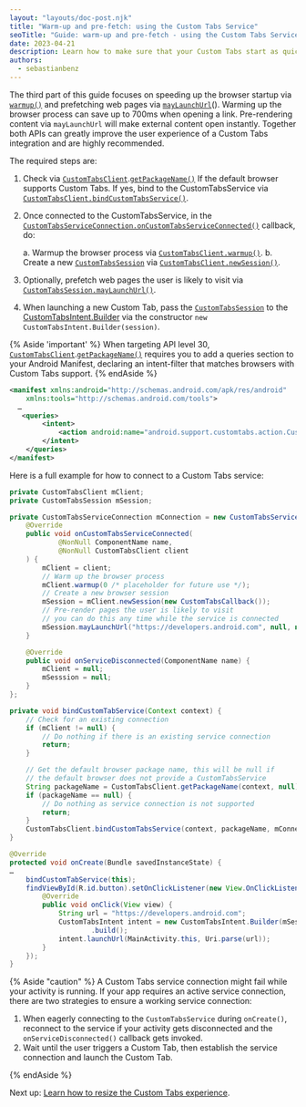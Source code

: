 ```yaml
---
layout: "layouts/doc-post.njk"
title: "Warm-up and pre-fetch: using the Custom Tabs Service"
seoTitle: "Guide: warm-up and pre-fetch - using the Custom Tabs Service"
date: 2023-04-21
description: Learn how to make sure that your Custom Tabs start as quickly as possible.
authors:
  - sebastianbenz
---
```


The third part of this guide focuses on speeding up the browser startup via [`warmup()`](https://developer.android.com/reference/androidx/browser/customtabs/CustomTabsClient#warmup(long)) and prefetching web pages via [`mayLaunchUrl`](https://developer.android.com/reference/androidx/browser/customtabs/CustomTabsSession#mayLaunchUrl(android.net.Uri,android.os.Bundle,java.util.List%3Candroid.os.Bundle%3E))(). Warming up the browser process can save up to 700ms when opening a link. Pre-rendering content via `mayLaunchUrl` will make external content open instantly. Together both APIs can greatly improve the user experience of a Custom Tabs integration and are highly recommended.

The required steps are:

1. Check via [`CustomTabsClient`](https://developer.android.com/reference/androidx/browser/customtabs/CustomTabsClient).[`getPackageName()`](https://developer.android.com/reference/androidx/browser/customtabs/CustomTabsClient#getPackageName(android.content.Context,java.util.List%3Cjava.lang.String%3E)) If the default browser supports Custom Tabs. If yes, bind to the CustomTabsService via [`CustomTabsClient.bindCustomTabsService()`](https://developer.android.com/reference/androidx/browser/customtabs/CustomTabsClient#bindCustomTabsService(android.content.Context,java.lang.String,androidx.browser.customtabs.CustomTabsServiceConnection)).
2. Once connected to the CustomTabsService, in the [`CustomTabsServiceConnection.onCustomTabsServiceConnected()`](https://developer.android.com/reference/androidx/browser/customtabs/CustomTabsServiceConnection#onCustomTabsServiceConnected(android.content.ComponentName,androidx.browser.customtabs.CustomTabsClient)) callback, do:

    a. Warmup the browser process via [`CustomTabsClient.warmup()`](https://developer.android.com/reference/androidx/browser/customtabs/CustomTabsClient#warmup(long)).
    b. Create a new [`CustomTabsSession`](https://developer.android.com/reference/androidx/browser/customtabs/CustomTabsSession) via [`CustomTabsClient.newSession()`](https://developer.android.com/reference/androidx/browser/customtabs/CustomTabsClient#newSession(androidx.browser.customtabs.CustomTabsCallback,int)).
3. Optionally, prefetch web pages the user is likely to visit via [`CustomTabsSession.mayLaunchUrl()`](https://developer.android.com/reference/androidx/browser/customtabs/CustomTabsSession#mayLaunchUrl(android.net.Uri,android.os.Bundle,java.util.List%3Candroid.os.Bundle%3E)).
4. When launching a new Custom Tab, pass the [`CustomTabsSession`](https://developer.android.com/reference/androidx/browser/customtabs/CustomTabsSession) to the [CustomTabsIntent.Builder](https://developer.android.com/reference/androidx/browser/customtabs/CustomTabsIntent.Builder) via the constructor `new CustomTabsIntent.Builder(session)`.

{% Aside 'important' %}
When targeting API level 30, [`CustomTabsClient`](https://developer.android.com/reference/androidx/browser/customtabs/CustomTabsClient).[`getPackageName()`](https://developer.android.com/reference/androidx/browser/customtabs/CustomTabsClient#getPackageName(android.content.Context,java.util.List%3Cjava.lang.String%3E)) requires you to add a queries section to your Android Manifest, declaring an intent-filter that matches browsers with Custom Tabs support.
{% endAside %}

```xml
<manifest xmlns:android="http://schemas.android.com/apk/res/android"
    xmlns:tools="http://schemas.android.com/tools">
  …
   <queries>
        <intent>
            <action android:name="android.support.customtabs.action.CustomTabsService" />
        </intent>
    </queries>
</manifest>
```

Here is a full example for how to connect to a Custom Tabs service:


```java
private CustomTabsClient mClient;
private CustomTabsSession mSession;

private CustomTabsServiceConnection mConnection = new CustomTabsServiceConnection() {
    @Override
    public void onCustomTabsServiceConnected(
            @NonNull ComponentName name,
            @NonNull CustomTabsClient client
    ) {
        mClient = client;
        // Warm up the browser process
        mClient.warmup(0 /* placeholder for future use */);
        // Create a new browser session
        mSession = mClient.newSession(new CustomTabsCallback());
        // Pre-render pages the user is likely to visit
        // you can do this any time while the service is connected
        mSession.mayLaunchUrl("https://developers.android.com", null, null);
    }

    @Override
    public void onServiceDisconnected(ComponentName name) {
        mClient = null;
        mSesssion = null;
    }
};

private void bindCustomTabService(Context context) {
    // Check for an existing connection
    if (mClient != null) {
        // Do nothing if there is an existing service connection
        return;
    }

    // Get the default browser package name, this will be null if
    // the default browser does not provide a CustomTabsService
    String packageName = CustomTabsClient.getPackageName(context, null);
    if (packageName == null) {
        // Do nothing as service connection is not supported
        return;
    }
    CustomTabsClient.bindCustomTabsService(context, packageName, mConnection);
}

@Override
protected void onCreate(Bundle savedInstanceState) {
…
    bindCustomTabService(this);
    findViewById(R.id.button).setOnClickListener(new View.OnClickListener() {
        @Override
        public void onClick(View view) {
            String url = "https://developers.android.com";
            CustomTabsIntent intent = new CustomTabsIntent.Builder(mSession)
                    .build();
            intent.launchUrl(MainActivity.this, Uri.parse(url));
        }
    });
}
```

{% Aside "caution" %}
A Custom Tabs service connection might fail while your activity is running. If your app requires an active service connection, there are two strategies to ensure a working service connection:

1. When eagerly connecting to the `CustomTabsService` during `onCreate()`, reconnect to the service  if your activity gets disconnected and the `onServiceDisconnected()` callback gets invoked.
2. Wait until the user triggers a Custom Tab, then establish the service connection and launch the Custom Tab.

{% endAside %}

Next up: [Learn how to resize the Custom Tabs experience](/docs/android/custom-tabs/guide-partial-custom-tabs/).
